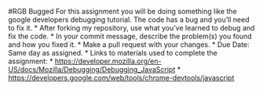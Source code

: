 #RGB Bugged
For this assignment you will be doing something like the google developers debugging tutorial. The code has a bug and you’ll need to fix it. 
    * After forking my repository, use what you’ve learned to debug and fix the code.
    * In your commit message, describe the problem(s) you found and how you fixed it. 
    * Make a pull request with your changes. 
        * Due Date: Same day as assigned. 
        * Links to materials used to complete the assignment: 
            * https://developer.mozilla.org/en-US/docs/Mozilla/Debugging/Debugging_JavaScript
            * https://developers.google.com/web/tools/chrome-devtools/javascript
